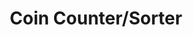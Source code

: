 ---
layout: default
modal-id: 1
img: CoinCounter.png
alt: image-alt
project-date: Fall 2018
category: Product Design
title: Coin Counter/Sorter
objective: To create a device that could both sort coins, count them, and then display that information on an LCD.
details: The device is powered by an arduino nano and all the parts are soldered to a perfboard. A laser-cut chassis and 3D printed sorting mechanism for utilized for the build. To detect coins, a Laser diode and photoresistor pair were added to each coin drop and the coin funnel. The sorting mechanism was controlled by a small DC motor. 
results: The final electronics and software worked flawlessly. Although there were some issues with the mechanical mechanism, which could occasionally get clogged do to the varying thicknesses of US coins.
---